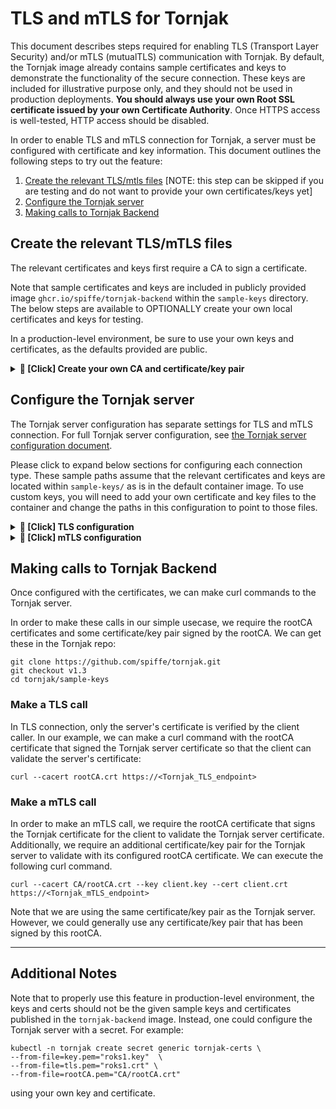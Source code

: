 # TLS and mTLS for Tornjak

This document describes steps required for enabling TLS (Transport Layer Security) and/or mTLS (mutualTLS) communication with Tornjak. By default, the Tornjak image already contains sample certificates and keys to demonstrate the functionality of the secure connection. These keys are included for illustrative purpose only, and they should not be used in production deployments. **You should always use your own Root SSL certificate issued by your own Certificate Authority**. Once HTTPS access is well-tested, HTTP access should be disabled. 
 
In order to enable TLS and mTLS connection for Tornjak, a server must be configured with certificate and key information. This document outlines the following steps to try out the feature:

1. [Create the relevant TLS/mtls files](#create-the-relevant-tls-files) [NOTE: this step can be skipped if you are testing and do not want to provide your own certificates/keys yet]
2. [Configure the Tornjak server](#configure-the-tornjak-server)
3. [Making calls to Tornjak Backend](#making-calls-to-tornjak-backend)

## Create the relevant TLS/mTLS files

The relevant certificates and keys first require a CA to sign a certificate. 

Note that sample certificates and keys are included in publicly provided image `ghcr.io/spiffe/tornjak-backend` within the `sample-keys` directory. The below steps are available to OPTIONALLY create your own local certificates and keys for testing. 

In a production-level environment, be sure to use your own keys and certificates, as the defaults provided are public. 

<details><summary><b> 🔴 [Click] Create your own CA and certificate/key pair</b></summary>

### Create a CA

You can bring your own CA to use for signing the certificates. Replace the CA and key in `CA/` directory with yours.

Otherwise, to manually create your own certificate/key pair for a CA, delete the content of current `CA/` directory and see the commands in the `create-ca.sh` script:

```
cat create-ca.sh 
```

```
#!/bin/bash
mkdir -p CA
# create key
openssl genrsa -out CA/rootCA.key 4096

# create certificate based on key
# the CA subject is Acme Inc. Organization
openssl req -x509 -subj "/C=US/ST=CA/O=Acme, Inc./CN=example.com" -new -nodes -key CA/rootCA.key -sha256 -days 3650 -out CA/rootCA.crt
```

The commands here create a key and certificate for Acme Inc. You may customize the `-subj` flag. 

Then, when you run `./create-ca.sh` script to create a CA. It will put the necessary cert (`rootCA.crt`) and key (`rootCA.key`) files in the `CA/` directory. Be sure to verify these files exist!

### Signing a cert

Certificates are required for TLS and mTLS connections with the Tornjak server. To create and sign a certificate run `./create-cert.sh <domain name> <name>`. 

For example, to create a certificate to be run at the `localhost` domain name, we can run: 

```
./create-cert.sh localhost client
```

which will create `client.key` and `client.crt` files that represent the key/cert pair to configure the client. 

----

</details>

## Configure the Tornjak server

The Tornjak server configuration has separate settings for TLS and mTLS connection. For full Tornjak server configuration, see [the Tornjak server configuration document](../docs/config-tornjak-server.md). 

Please click to expand below sections for configuring each connection type.  These sample paths assume that the relevant certificates and keys are located within `sample-keys/` as is in the default container image. To use custom keys, you will need to add your own certificate and key files to the container and change the paths in this configuration to point to those files. 

<details><summary><b> 🔴 [Click] TLS configuration</b></summary>

The TLS configuration requires a certificate and key pair. This is formatted like so:

```
server {
  ...
  tls {
    enabled = true
    port = 20000                 # container port for TLS connection
    cert = "sample-keys/client.crt" # TLS cert
    key = "sample-keys/client.key"  # TLS key
  }
  ...
}
```

Note that the certificate given will be verified by the client. Therefore, when a client calls to the TLS connection, it must be configured to trust the CA that signed the server certificate. For our example, we will simply use the root CA certificate that signed this client certificate. 

----

</details>

<details><summary><b> 🔴 [Click] mTLS configuration</b></summary>

The mTLS configuration requires a certificate and key pair, along with a CA certificate to verify client requests. The mTLS configuration is formatted like so: 

```
server {
  ...
  mtls {
    enabled = true
    port = 30000                  # container port for mTLS connection
    cert = "sample-keys/client.crt"  # mTLS cert
    key = "sample-keys/client.key"   # mTLS key
    ca = "sample-keys/CA/rootCA.pem" # mTLS CA
  }
  ...
}
```

Note that the certificate given will be verified by the client, so when a client makes a call to the Tornjak server, the client must be configured to trust the CA that signed the given cert and key, as in TLS connections.  

Additionally, the client will call with their own certificate/key pair that must be trusted by the above configured CA. 

----

</details>

## Making calls to Tornjak Backend

Once configured with the certificates, we can make curl commands to the Tornjak server. 

In order to make these calls in our simple usecase, we require the rootCA certificates and some certificate/key pair signed by the rootCA. We can get these in the Tornjak repo:

```
git clone https://github.com/spiffe/tornjak.git
git checkout v1.3
cd tornjak/sample-keys
```

### Make a TLS call

In TLS connection, only the server's certificate is verified by the client caller. In our example, we can make a curl command with the rootCA certificate that signed the Tornjak server certificate so that the client can validate the server's certificate:

```
curl --cacert rootCA.crt https://<Tornjak_TLS_endpoint>
```

### Make a mTLS call

In order to make an mTLS call, we require the rootCA certificate that signs the Tornjak certificate for the client to validate the Tornjak server certificate.  Additionally, we require an additional certificate/key pair for the Tornjak server to validate with its configured rootCA certificate. We can execute the following curl command. 

```
curl --cacert CA/rootCA.crt --key client.key --cert client.crt https://<Tornjak_mTLS_endpoint>
```

Note that we are using the same certificate/key pair as the Tornjak server. However, we could generally use any certificate/key pair that has been signed by this rootCA. 

----

## Additional Notes

Note that to properly use this feature in production-level environment, the keys and certs should not be the given sample keys and certificates published in the `tornjak-backend` image. Instead, one could configure the Tornjak server with a secret. For example:

```
kubectl -n tornjak create secret generic tornjak-certs \
--from-file=key.pem="roks1.key"  \
--from-file=tls.pem="roks1.crt" \
--from-file=rootCA.pem="CA/rootCA.crt"
```

using your own key and certificate. 
